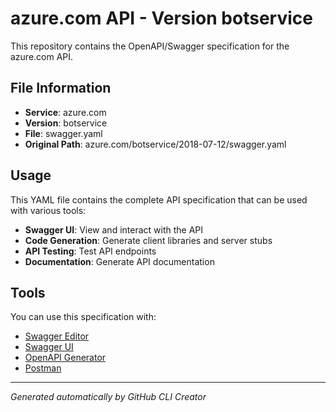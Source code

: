 # azure.com API - Version botservice

This repository contains the OpenAPI/Swagger specification for the azure.com API.

## File Information

- **Service**: azure.com
- **Version**: botservice
- **File**: swagger.yaml
- **Original Path**: azure.com/botservice/2018-07-12/swagger.yaml

## Usage

This YAML file contains the complete API specification that can be used with various tools:

- **Swagger UI**: View and interact with the API
- **Code Generation**: Generate client libraries and server stubs
- **API Testing**: Test API endpoints
- **Documentation**: Generate API documentation

## Tools

You can use this specification with:

- [Swagger Editor](https://editor.swagger.io/)
- [Swagger UI](https://swagger.io/tools/swagger-ui/)
- [OpenAPI Generator](https://openapi-generator.tech/)
- [Postman](https://www.postman.com/)

---

*Generated automatically by GitHub CLI Creator*
